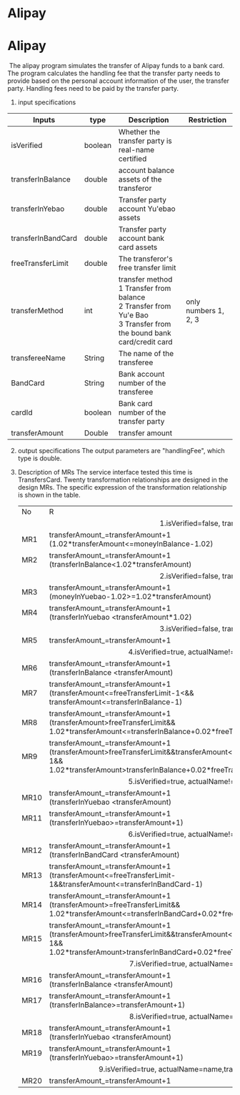 # Alipay
# Alipay

​    The alipay program simulates the transfer of Alipay funds to a bank card. The program calculates the handling fee that the transfer party needs to provide based on the personal account information of the user, the transfer party. Handling fees need to be paid by the transfer party.

1. input specifications

| Inputs             | type    | Description                                                  | Restriction          |
| ------------------ | ------- | ------------------------------------------------------------ | -------------------- |
| isVerified         | boolean | Whether the transfer party is real-name certified            |                      |
| transferInBalance  | double  | account balance assets of the transferor                     |                      |
| transferInYebao    | double  | Transfer party account Yu'ebao assets                        |                      |
| transferInBandCard | double  | Transfer party account bank card assets                      |                      |
| freeTransferLimit  | double  | The transferor's free transfer limit                         |                      |
| transferMethod     | int     | transfer method <br>1 Transfer from balance<br/>2 Transfer from Yu'e Bao<br/>3 Transfer from the bound bank card/credit card | only numbers 1, 2, 3 |
| transfereeName     | String  | The name of the transferee                                   |                      |
| BandCard           | String  | Bank account number of the transferee                        |                      |
| cardId             | boolean | Bank card number of the transfer party                       |                      |
| transferAmount     | Double  | transfer amount                                              |                      |

2. output specifications
   The output parameters are "handlingFee", which type is double. 

3. Description of MRs
   The service interface tested this time is TransfersCard. Twenty transformation relationships are designed in the design MRs. The specific expression of the transformation relationship is shown in the table.

   <table><tr><td>No</td><td>R</td><td>Rf</td></tr>
   <tr><td colspan='3'><center>1.isVerified=false, transferMethod = 1</center></td></tr>
   <tr><td>MR1</td><td>transferAmount_=transferAmount+1<br> (1.02*transferAmount<=moneyInBalance-1.02)</td><td>handlingFee_=handlingFee+0.02</td></tr> 
       <tr><td>MR2</td><td> transferAmount_=transferAmount+1<br>(transferInBalance<1.02*transferAmount)</td><td>handlingFee_=handlingFee=-1</td></tr>
   <tr><td colspan='3'><center>2.isVerified=false, transferMethod = 2</center></td></tr>
       <tr><td>MR3</td><td>transferAmount_=transferAmount+1<br>(moneyInYuebao-1.02>=1.02*transferAmount)</td><td> handlingFee_=handlingFee+0.02</td></tr>
       <tr><td>MR4</td><td>transferAmount_=transferAmount+1<br>(transferInYuebao &lt;transferAmount*1.02)</td><td>handlingFee_=handlingFee=-1</td></tr>
       <tr><td colspan='3'><center>3.isVerified=false, transferMethod = 3</center></td></tr>
       <tr><td>MR5</td><td>transferAmount_=transferAmount+1</td><td>handlingFee_=handlingFee=-1</td></tr>
       <tr><td colspan='3'><center>4.isVerified=true, actualName!=name,transferMethod =1</center></td></tr>
       <tr><td>MR6</td><td>transferAmount_=transferAmount+1<br>(transferInBalance  &lt;transferAmount)</td><td>handlingFee_=handlingFee=-1</td></tr>
       <tr><td>MR7</td><td> transferAmount_=transferAmount+1<br>(transferAmount<=freeTransferLimit-1<&&<br>transferAmount<=transferInBalance-1)</td><td>handlingFee_=handlingFee=0</td></tr>
       <tr><td>MR8</td><td>transferAmount_=transferAmount+1<br>(transferAmount>freeTransferLimit&&<br>1.02*transferAmount<=transferInBalance+0.02*freeTransferLimit-1.02)</td><td>handlingFee_=handlingFee+0.02</td></tr>
          <tr><td>MR9</td><td>transferAmount_=transferAmount+1<br>(transferAmount>freeTransferLimit&&transferAmount<=transferInBalance-1&&<br>1.02*transferAmount>transferInBalance+0.02*freeTransferLimit)</td><td>handlingFee_=handlingFee=-1</td></tr>
       <tr><td colspan='3'><center>5.isVerified=true, actualName!=name,transferMethod =2</center></td></tr>
          <tr><td>MR10</td><td>transferAmount_=transferAmount+1<br>(transferInYuebao &lt;transferAmount)</td><td>handlingFee_=handlingFee=-1</td></tr> 
       <tr><td>MR11</td><td>transferAmount_=transferAmount+1<br>(transferInYuebao>=transferAmount+1)</td><td>handlingFee_=handlingFee=0</td></tr>
       <tr><td colspan='3'><center>6.isVerified=true, actualName!=name,transferMethod =3</center></td></tr>
          <tr><td>MR12</td><td>transferAmount_=transferAmount+1<br>(transferInBandCard &lt;transferAmount)</td><td>handlingFee_=handlingFee=-1</td></tr>
          <tr><td>MR13</td><td>transferAmount_=transferAmount+1<br>(transferAmount<=freeTransferLimit-1&&transferAmount<=transferInBandCard-1)</td><td>handlingFee_=handlingFee=0</td></tr>
          <tr><td>MR14</td><td> transferAmount_=transferAmount+1<br>(transferAmount>=freeTransferLimit&&<br>1.02*transferAmount<=transferInBandCard+0.02*freeTransferLimit-1.02)</td><td>handlingFee_=handlingFee+0.02</td></tr>
          <tr><td>MR15</td><td>transferAmount_=transferAmount+1<br>(transferAmount>freeTransferLimit&&transferAmount<=transferInBandCard-1&&<br>1.02*transferAmount>transferInBandCard+0.02*freeTransferLimit)</td><td>handlingFee_=handlingFee=-1</td></tr>
       <tr><td colspan='3'><center>7.isVerified=true, actualName=name,transferMethod =1</center></td></tr>
          <tr><td>MR16</td><td> transferAmount_=transferAmount+1<br>(transferInBalance &lt;transferAmount)</td><td>handlingFee_=handlingFee=-1</td></tr> 
       <tr><td>MR17</td><td> transferAmount_=transferAmount+1<br>(transferInBalance>=transferAmount+1)</td><td> handlingFee_=handlingFee=0</td></tr>
       <tr><td colspan='3'><center>8.isVerified=true, actualName=name,transferMethod =2</center></td></tr>
          <tr><td>MR18</td><td>transferAmount_=transferAmount+1<br>(transferInYuebao &lt;transferAmount)</td><td> handlingFee_=handlingFee=-1</td></tr>
          <tr><td>MR19</td><td> transferAmount_=transferAmount+1<br>(transferInYuebao>=transferAmount+1)</td><td>handlingFee_=handlingFee=0</td></tr> 
       <tr><td colspan='3'> <center>9.isVerified=true, actualName=name,transferMethod =3,bandCard=cardId</center></td></tr>
        <tr><td>MR20 </td><td>transferAmount_=transferAmount+1</td><td> handlingFee_=handlingFee=-1</td></tr>
   </table>

   
